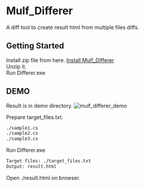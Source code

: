 # Mulf_Differer
A diff tool to create result html from multiple files diffs.

## Getting Started
Install zip file from here. [Install Mulf_Differer](https://github.com/Saknowman/Mulf_Differer/releases/download/ver.1.0.0.0/Mulf_Differer.zip)  
Unzip it.  
Run Differer.exe

## DEMO
Result is in demo directory.
![mulf_differer_demo](https://user-images.githubusercontent.com/49089191/69853688-d5548000-12ca-11ea-9700-73743411f208.PNG)

Prepare target_files.txt.

```txt:./target_files.txt
./sample1.cs
./sample2.cs
./sample3.cs
```

Run Differer.exe

```bash
Target files: ./target_files.txt
Output: result.html
```

Open ./result.html on browser.

